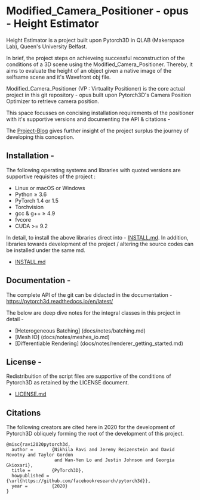 # Modified_Camera_Positioner - opus - Height Estimator 

Height Estimator is a project built upon Pytorch3D in QLAB (Makerspace Lab), Queen's University Belfast.

In brief, the project steps on achieveing successful reconstruction of the conditions of a 3D scene using the  Modified_Camera_Positioner. Thereby, it aims to evaluate the height of an object given a native image of the selfsame scene and it's Wavefront obj file.

Modified_Camera_Positioner (VP : Virtuality Positioner) is the core actual project in this git repository - opus built upon Pytorch3D's Camera Position Optimizer to retrieve camera position. 

This space focusses on concising installation requirements of the positioner with it's supportive versions and documenting the API & citations -

The [Project-Blog](Project-Blog) gives further insight of the project surplus the journey of developing this conception.

## Installation -

The following operating systems and libraries with quoted versions are supportive requisites of the project :
 
   * Linux or macOS or Windows
   * Python ≥ 3.6
   * PyTorch 1.4 or 1.5
   * Torchvision 
   * gcc & g++ ≥ 4.9
   * fvcore
   * CUDA >= 9.2 

In detail, to install the above libraries direct into - [INSTALL.md](INSTALL.md). In addition, libraries towards development of the project / altering the source codes can be installed under the same md. 
- [INSTALL.md](INSTALL.md)
  
## Documentation -

The complete API of the git can be didacted in the documentation - https://pytorch3d.readthedocs.io/en/latest/

The below are deep dive notes for the integral classes in this project in detail -

* [Heterogeneous Batching] (docs/notes/batching.md) 
* [Mesh IO] (docs/notes/meshes_io.md) 
* [Differentiable Rendering] (docs/notes/renderer_getting_started.md) 


## License - 

Redistribuition of the script files are supportive of the conditions of Pytorch3D as retained by the LICENSE document.  
- [LICENSE.md](LICENSE)

## Citations

The following creators are cited here in 2020 for the development of Pytorch3D obliquely forming the root of the development of this project.

```
@misc{ravi2020pytorch3d,
  author =       {Nikhila Ravi and Jeremy Reizenstein and David Novotny and Taylor Gordon
                  and Wan-Yen Lo and Justin Johnson and Georgia Gkioxari},
  title =        {PyTorch3D},
  howpublished = {\url{https://github.com/facebookresearch/pytorch3d}},
  year =         {2020}
}
```
